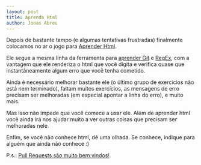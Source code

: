 ```yaml
---
layout: post
title: Aprenda Html
author: Jonas Abreu
---
```


Depois de bastante tempo (e algumas tentativas frustradas) finalmente colocamos no ar o jogo para [Aprender Html][1].

Ele segue a mesma linha da ferramenta para [aprender Git][2] e [RegEx][3], com a vantagem que ele renderiza o html
que você digita e verifica quase que instantâneamente algum erro que você tenha cometido.

Ainda é necessário melhorar bastante ele (o último grupo de exercícios não está nem terminado), faltam muitos 
exercícios, as mensagens de erro precisam ser melhoradas (em especial apontar a linha do erro), e muito mais.

Mas isso não impede que você comece a usar ele. Além de aprender html você ainda irá nos ajudar muito a ver outras
coisas que precisam ser melhoradas nele.

Enfim, se você não conhece html, dê uma olhada. Se conhece, indique para alguém que ainda não conhece :)

P.s.: [Pull Requests são muito bem vindos!][4]

[1]: http://aprenda.vidageek.net/aprenda/html
[2]: http://aprenda.vidageek.net/aprenda/git
[3]: http://aprenda.vidageek.net/aprenda/regex
[4]: https://github.com/vidageek/games
